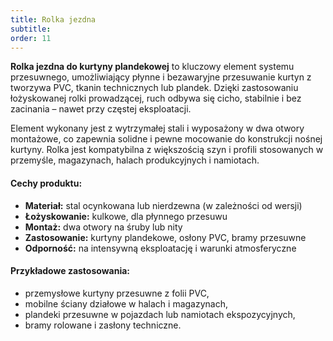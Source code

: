 ```yaml
---
title: Rolka jezdna
subtitle: 
order: 11
---
```

**Rolka jezdna do kurtyny plandekowej** to kluczowy element systemu przesuwnego, umożliwiający płynne i bezawaryjne przesuwanie kurtyn z tworzywa PVC, tkanin technicznych lub plandek. Dzięki zastosowaniu łożyskowanej rolki prowadzącej, ruch odbywa się cicho, stabilnie i bez zacinania – nawet przy częstej eksploatacji.

Element wykonany jest z wytrzymałej stali i wyposażony w dwa otwory montażowe, co zapewnia solidne i pewne mocowanie do konstrukcji nośnej kurtyny. Rolka jest kompatybilna z większością szyn i profili stosowanych w przemyśle, magazynach, halach produkcyjnych i namiotach.

#### Cechy produktu:
- **Materiał:** stal ocynkowana lub nierdzewna (w zależności od wersji)  
- **Łożyskowanie:** kulkowe, dla płynnego przesuwu  
- **Montaż:** dwa otwory na śruby lub nity  
- **Zastosowanie:** kurtyny plandekowe, osłony PVC, bramy przesuwne  
- **Odporność:** na intensywną eksploatację i warunki atmosferyczne

#### Przykładowe zastosowania:
- przemysłowe kurtyny przesuwne z folii PVC,  
- mobilne ściany działowe w halach i magazynach,  
- plandeki przesuwne w pojazdach lub namiotach ekspozycyjnych,  
- bramy rolowane i zasłony techniczne.
